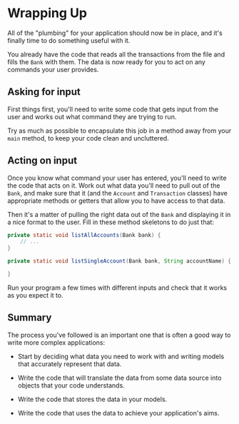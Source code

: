 # Wrapping Up

All of the "plumbing" for your application should now be in place, and it's finally time to do something useful with it.

You already have the code that reads all the transactions from the file and fills the `Bank` with them. The data is now ready for you to act on any commands your user provides.

## Asking for input

First things first, you'll need to write some code that gets input from the user and works out what command they are trying to run.

Try as much as possible to encapsulate this job in a method away from your `main` method, to keep your code clean and uncluttered.

## Acting on input

Once you know what command your user has entered, you'll need to write the code that acts on it. Work out what data you'll need to pull out of the `Bank`, and make sure that it (and the `Account` and `Transaction` classes) have appropriate methods or getters that allow you to have access to that data.

Then it's a matter of pulling the right data out of the `Bank` and displaying it in a nice format to the user. Fill in these method skeletons to do just that:

```java
private static void listAllAccounts(Bank bank) {
    // ...
}

private static void listSingleAccount(Bank bank, String accountName) {

}
```

Run your program a few times with different inputs and check that it works as you expect it to.

## Summary

The process you've followed is an important one that is often a good way to write more complex applications:

 - Start by deciding what data you need to work with and writing models that accurately represent that data.

 - Write the code that will translate the data from some data source into objects that your code understands.

 - Write the code that stores the data in your models.

 - Write the code that uses the data to achieve your application's aims.